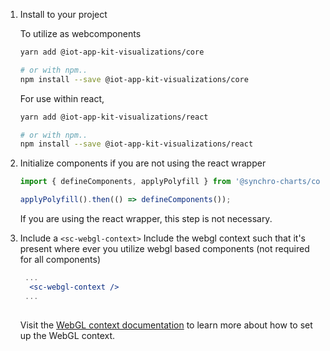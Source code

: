 

1. Install to your project

   To utilize as webcomponents
    ```bash
    yarn add @iot-app-kit-visualizations/core
   
    # or with npm..
    npm install --save @iot-app-kit-visualizations/core
    ```
   
   For use within react,
   
    ```bash
    yarn add @iot-app-kit-visualizations/react
   
    # or with npm..
    npm install --save @iot-app-kit-visualizations/react
    ```
2. Initialize components if you are not using the react wrapper

    ```js static
    import { defineComponents, applyPolyfill } from '@synchro-charts/core/dist/loader';

    applyPolyfill().then(() => defineComponents());
    ```
   
    If you are using the react wrapper, this step is not necessary.

3. Include a `<sc-webgl-context>`
    Include the webgl context such that it's present where ever you utilize webgl based components (not required for all components)

    ```jsx static
     ...
      <sc-webgl-context />
     ...
        
    ```
    
    Visit the [WebGL context documentation]( https://synchrocharts.com//#/WebGL%20context ) to learn more about how to set up the WebGL context.


